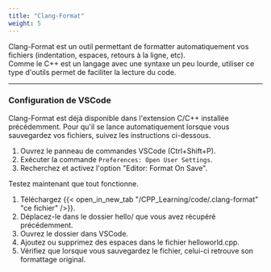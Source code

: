 ```yaml
---
title: "Clang-Format"
weight: 5
---
```


Clang-Format est un outil permettant de formatter automatiquement vos fichiers (indentation, espaces, retours à la ligne, etc).\
Comme le C++ est un langage avec une syntaxe un peu lourde, utiliser ce type d'outils permet de faciliter la lecture du code.

---

### Configuration de VSCode

Clang-Format est déjà disponible dans l'extension C/C++ installée précédemment.
Pour qu'il se lance automatiquement lorsque vous sauvegardez vos fichiers, suivez les instructions ci-dessous.
1. Ouvrez le panneau de commandes VSCode (Ctrl+Shift+P).
1. Exécuter la commande `Preferences: Open User Settings`.
3. Recherchez et activez l'option "Editor: Format On Save".

Testez maintenant que tout fonctionne.
1. Téléchargez {{< open_in_new_tab "/CPP_Learning/code/.clang-format" "ce fichier" />}}.
2. Déplacez-le dans le dossier hello/ que vous avez récupéré précédemment.
3. Ouvrez le dossier dans VSCode.
4. Ajoutez ou supprimez des espaces dans le fichier helloworld.cpp.
5. Vérifiez que lorsque vous sauvegardez le fichier, celui-ci retrouve son formattage original.
